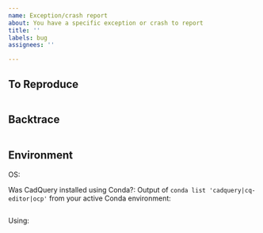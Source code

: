 ```yaml
---
name: Exception/crash report
about: You have a specific exception or crash to report
title: ''
labels: bug
assignees: ''

---
```


<!-- Bug reports that are not about a specific exception or crash are also welcome, feel free to use the generic issue template instead. -->
<!-- This template is just a suggestion, it does not have to be followed exactly. -->

## To Reproduce

<!-- If possible, please give a minimal example that triggers the error. -->
```python
```

<!-- Screenshots of the model prior to the error are often helpful. -->

## Backtrace

<!-- Backtraces from CQ-editor's GUI can often be shortened. We prefer a full backtrace from running your code as a script in the Python interpreter. -->
```
```

## Environment

OS:

Was CadQuery installed using Conda?: <!-- Note Conda is the only official installation method. If you are not using Conda, please provide details of your build/install/packaging methods, since they are often relevant to bugs and crashes. -->
Output of `conda list 'cadquery|cq-editor|ocp'` from your active Conda environment:
```
```

Using: <!-- CQ-Editor, Jupyter Notebook, Python interpreter, cq-cli or something else? -->
